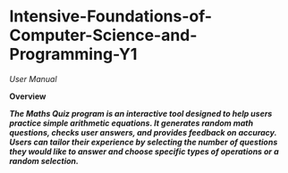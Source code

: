 # Intensive-Foundations-of-Computer-Science-and-Programming-Y1

*User Manual*

**Overview**

***The Maths Quiz program is an interactive tool designed to help users practice simple arithmetic equations. It generates random math questions, checks user answers, and provides feedback on accuracy. Users can tailor their experience by selecting the number of questions they would like to answer and choose specific types of operations or a random selection.***

